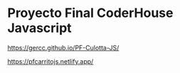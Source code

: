 # Proyecto Final CoderHouse Javascript

https://gercc.github.io/PF-Culotta-JS/

https://pfcarritojs.netlify.app/
